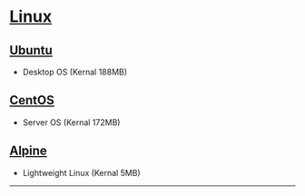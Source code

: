 # [Linux]

## [Ubuntu]

- Desktop OS (Kernal 188MB)

## [CentOS]

- Server OS (Kernal 172MB)

## [Alpine]

- Lightweight Linux (Kernal 5MB)

---

[Linux]:https://www.linux.org/

[Ubuntu]:https://www.ubuntu.com/

[CentOS]:https://www.centos.org/

[Alpine]:https://www.alpinelinux.org/
